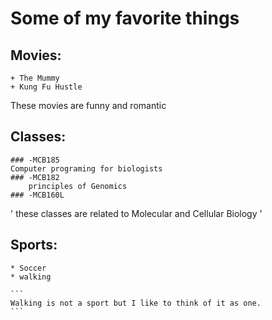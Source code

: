 # Some of my favorite things #
## Movies: ##
	+ The Mummy
	+ Kung Fu Hustle
	
These movies are funny and romantic
## Classes:
	### -MCB185
	Computer programing for biologists
	### -MCB182
		principles of Genomics
	### -MCB160L
'
these classes are related to Molecular and Cellular Biology
'
	
## Sports:
	* Soccer
	* walking
	
	```
	Walking is not a sport but I like to think of it as one.
	```
	